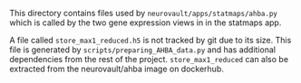 This directory contains files used by `neurovault/apps/statmaps/ahba.py` which is called by the two gene expression views in in the statmaps app.

A file called `store_max1_reduced.h5` is not tracked by git due to its size. This file is generated by `scripts/preparing_AHBA_data.py` and has additional dependencies from the rest of the project. `store_max1_reduced` can also be extracted from the neurovault/ahba image on dockerhub. 
